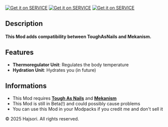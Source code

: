 [![Get it on SERVICE](https://cdn.jsdelivr.net/npm/@intergrav/devins-badges@3/assets/cozy/social/discord-plural_vector.svg)](https://discord.gg/AqG9WRMDjp) [![Get it on SERVICE](https://cdn.jsdelivr.net/npm/@intergrav/devins-badges@3/assets/cozy/available/modrinth_vector.svg)](https://modrinth.com/mod/tough-as-mekanism/) [![Get it on SERVICE](https://cdn.jsdelivr.net/npm/@intergrav/devins-badges@3/assets/cozy/available/curseforge_vector.svg)](https://curseforge.com/minecraft/mc-mods/tough-as-mekanism/)

## Description
#### This Mod adds compatibility between ToughAsNails and Mekanism.
## Features
- **Thermoregulator Unit**: Regulates the body temperature
- **Hydration Unit**: Hydrates you (in future)
## Informations
- This Mod requires [**Tough As Nails**](https://modrinth.com/mod/tough-as-nails) and [**Mekanism**](https://modrinth.com/mod/mekanism)
- This Mod is still in Beta(!) and could possibly cause problems
- You can use this Mod in your Modpacks if you credit me and don't sell it


© 2025 Hajsori. All rights reserved.